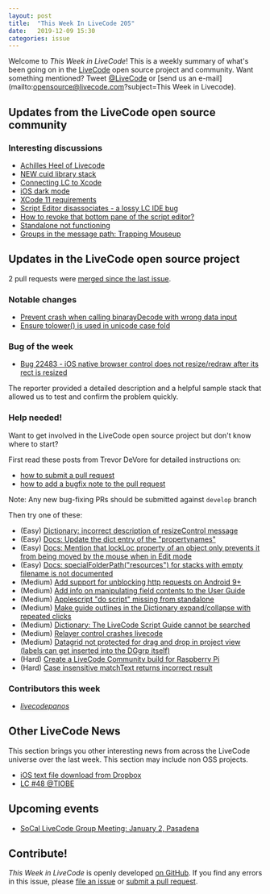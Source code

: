 ```yaml
---
layout: post
title:  "This Week In LiveCode 205"
date:   2019-12-09 15:30
categories: issue
---
```


Welcome to *This Week in LiveCode*!  This is a weekly summary of what's been
going on in the [LiveCode](https://livecode.com/) open source project and
community.  Want something mentioned?  Tweet
[@LiveCode](https://twitter.com/LiveCode) or
[send us an e-mail](mailto:opensource@livecode.com?subject=This Week in Livecode).

## Updates from the LiveCode open source community

<!---
### News & blog posts

- [October only: Get a Hacktoberfest t-shirt by contributing to LiveCode](https://hacktoberfest.digitalocean.com): Submit 4 pull requests and get a free Hacktoberfest T-shirt!
--->

### Interesting discussions

- [Achilles Heel of Livecode](https://www.mail-archive.com/use-livecode@lists.runrev.com/msg105134.html)
- [NEW cuid library stack](https://www.mail-archive.com/use-livecode@lists.runrev.com/msg105153.html)
- [Connecting LC to Xcode](https://www.mail-archive.com/use-livecode@lists.runrev.com/msg105155.html)
- [iOS dark mode](https://www.mail-archive.com/use-livecode@lists.runrev.com/msg105165.html)
- [XCode 11 requirements](https://www.mail-archive.com/use-livecode@lists.runrev.com/msg105177.html)
- [Script Editor disassociates - a lossy LC IDE bug](https://www.mail-archive.com/use-livecode@lists.runrev.com/msg105181.html)
- [How to revoke that bottom pane of the script editor?](https://www.mail-archive.com/use-livecode@lists.runrev.com/msg105199.html)
- [Standalone not functioning](http://forums.livecode.com/viewtopic.php?t=33399&p=185851#p185851)
- [Groups in the message path: Trapping Mouseup](https://www.mail-archive.com/use-livecode@lists.runrev.com/msg105215.html)


## Updates in the LiveCode open source project

2 pull requests were [merged since the last issue](https://github.com/search?q=org%3Alivecode+is%3Apublic+is%3Apr+is%3Amerged+merged%3A2019-12-02..2019-12-08&type=Issues).

<!---
### New LiveCode releases

- [LiveCode 9.6.0 DP-1](https://www.mail-archive.com/use-livecode@lists.runrev.com/msg105037.html)
--->

### Notable changes

- [Prevent crash when calling binarayDecode with wrong data input](https://github.com/livecode/livecode/pull/7226)
- [Ensure tolower() is used in unicode case fold](https://github.com/livecode/livecode/pull/7198)


### Bug of the week

- [Bug 22483 - iOS native browser control does not resize/redraw after its rect is resized](https://quality.livecode.com/show_bug.cgi?id=22483)

The reporter provided a detailed description and a helpful sample stack that allowed us to test and confirm the problem quickly.


### Help needed!

Want to get involved in the LiveCode open source project but don't know where
to start?  

First read these posts from Trevor DeVore for detailed instructions on:

- [how to submit a pull request](https://www.mail-archive.com/use-livecode@lists.runrev.com/msg98530.html)
- [how to add a bugfix note to the pull request](https://www.mail-archive.com/use-livecode@lists.runrev.com/msg98611.html)

Note: Any new bug-fixing PRs should be submitted against `develop` branch

Then try one of these:

- (Easy) [Dictionary: incorrect description of resizeControl message](https://quality.livecode.com/show_bug.cgi?id=17118)
- (Easy) [Docs: Update the dict entry of the "propertynames"](https://quality.livecode.com/show_bug.cgi?id=7375)
- (Easy) [Docs: Mention that lockLoc property of an object only prevents it from being moved by the mouse when in Edit mode](https://quality.livecode.com/show_bug.cgi?id=19848)
- (Easy) [Docs: specialFolderPath("resources") for stacks with empty filename is not documented](https://quality.livecode.com/show_bug.cgi?id=21183)
- (Medium) [Add support for unblocking http requests on Android 9+](http://quality.livecode.com/show_bug.cgi?id=22400)
- (Medium) [Add info on manipulating field contents to the User Guide](http://quality.livecode.com/show_bug.cgi?id=18990)
- (Medium) [Applescript "do script" missing from standalone](http://quality.livecode.com/show_bug.cgi?id=20993)
- (Medium) [Make guide outlines in the Dictionary expand/collapse with repeated clicks](http://quality.livecode.com/show_bug.cgi?id=18184)
- (Medium) [Dictionary: The LiveCode Script Guide cannot be searched](http://quality.livecode.com/show_bug.cgi?id=15957)
- (Medium) [Relayer control crashes livecode](https://quality.livecode.com/show_bug.cgi?id=21460)
- (Medium) [Datagrid not protected for drag and drop in project view (labels can get inserted into the DGgrp itself)](https://quality.livecode.com/show_bug.cgi?id=21750)
- (Hard) [Create a LiveCode Community build for Raspberry Pi](http://forums.livecode.com/viewtopic.php?f=76&t=27912)
- (Hard) [Case insensitive matchText returns incorrect result](https://quality.livecode.com/show_bug.cgi?id=15312)


### Contributors this week

- *[livecodepanos](https://github.com/livecodepanos)*  


## Other LiveCode News

This section brings you other interesting news from across the LiveCode universe over the last week. This section may include non OSS projects.

- [iOS text file download from Dropbox](https://www.mail-archive.com/use-livecode@lists.runrev.com/msg105202.html)
- [LC #48 @TIOBE](https://www.mail-archive.com/use-livecode@lists.runrev.com/msg105211.html)


## Upcoming events

* [SoCal LiveCode Group Meeting: January 2, Pasadena](http://forums.livecode.com/viewtopic.php?t=33407&p=185921#p185921)


## Contribute!

*This Week in LiveCode* is openly developed
[on GitHub](https://github.com/livecode/this-week-in-livecode).
If you find any errors in this issue, please
[file an issue](https://github.com/livecode/this-week-in-livecode/issues) or
[submit a pull request](https://github.com/livecode/this-week-in-livecode/pulls).
